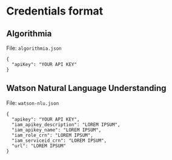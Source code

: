 # Credentials format

## Algorithmia

File: `algorithmia.json`

```
{
  "apiKey": "YOUR API KEY"
}
```

## Watson Natural Language Understanding

File: `watson-nlu.json`

```
{
  "apikey": "YOUR API KEY",
  "iam_apikey_description": "LOREM IPSUM",
  "iam_apikey_name": "LOREM IPSUM",
  "iam_role_crn": "LOREM IPSUM",
  "iam_serviceid_crn": "LOREM IPSUM",
  "url": "LOREM IPSUM"
}
```
